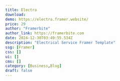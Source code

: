 ```yaml
---
title: Electra
download:
demo: https://electra.framer.website/
price: 29
author: "Framerbite"
author_link: https://framerbite.com
date: 2024-12-30T03:49:55.534Z
description: "Electrical Service Framer Template"
ssg: [Framer]
css: []
ui: []
cms: []
category: [Business,Blog]
draft: false
---
```

